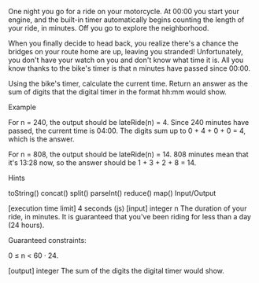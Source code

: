 One night you go for a ride on your motorcycle. At 00:00 you start your engine, and the built-in timer automatically begins counting the length of your ride, in minutes. Off you go to explore the neighborhood.

When you finally decide to head back, you realize there's a chance the bridges on your route home are up, leaving you stranded! Unfortunately, you don't have your watch on you and don't know what time it is. All you know thanks to the bike's timer is that n minutes have passed since 00:00.

Using the bike's timer, calculate the current time. Return an answer as the sum of digits that the digital timer in the format hh:mm would show.

Example

For n = 240, the output should be lateRide(n) = 4.
Since 240 minutes have passed, the current time is 04:00. The digits sum up to 0 + 4 + 0 + 0 = 4, which is the answer.

For n = 808, the output should be lateRide(n) = 14.
808 minutes mean that it's 13:28 now, so the answer should be 1 + 3 + 2 + 8 = 14.

Hints

toString()
concat()
split()
parseInt()
reduce()
map()
Input/Output

[execution time limit] 4 seconds (js)
[input] integer n
The duration of your ride, in minutes. It is guaranteed that you've been riding for less than a day (24 hours).

Guaranteed constraints:

0 ≤ n < 60 · 24.

[output] integer
The sum of the digits the digital timer would show.